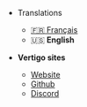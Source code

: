 * Translations
  * [:fr: <ins>Français</ins>](/)
  * :us: **English**

* <span><strong>Vertigo sites</strong></span>

  * [Website](https://vertigo.io/)
  * [Github](https://github.com/vertigo-io)
  * [Discord](https://discord.gg/6DngkVh)